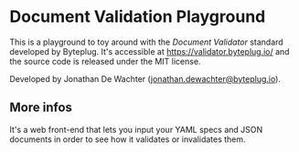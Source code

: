 # Document Validation Playground

This is a playground to toy around with the *Document Validator* standard
developed by Byteplug. It's accessible at https://validator.byteplug.io/ and
the source code is released under the MIT license.

Developed by Jonathan De Wachter (jonathan.dewachter@byteplug.io).

## More infos

It's a web front-end that lets you input your YAML specs and JSON documents in
order to see how it validates or invalidates them.
